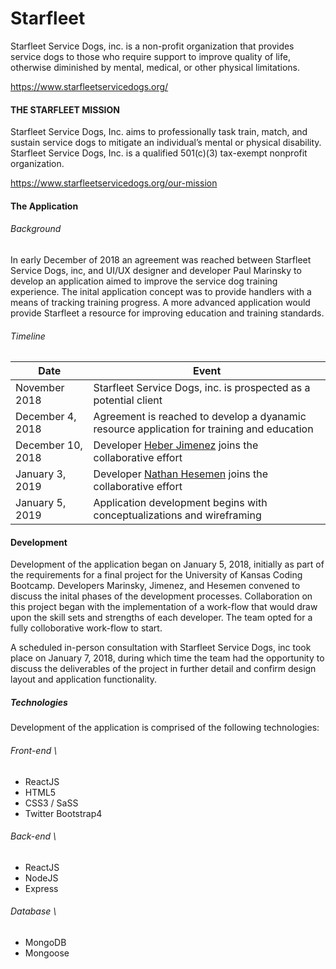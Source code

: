 # Starfleet

Starfleet Service Dogs, inc. is a non-profit organization that provides service dogs to those who require support to improve quality of life, otherwise diminished by mental, medical, or other physical limitations. 

https://www.starfleetservicedogs.org/

#### THE STARFLEET MISSION
Starfleet Service Dogs, Inc. aims to professionally task train, match, and sustain service dogs to mitigate an individual’s mental or physical disability. Starfleet Service Dogs, Inc. is a qualified  501(c)(3) tax-exempt nonprofit organization.   

https://www.starfleetservicedogs.org/our-mission 

#### The Application 
###### Background
In early December of 2018 an agreement was reached between Starfleet Service Dogs, inc, and UI/UX designer and developer Paul Marinsky to develop an application aimed to improve the service dog training experience. The inital application concept was to provide handlers with a means of tracking training progress. A more advanced application would provide Starfleet a resource for improving education and training standards. 

###### Timeline
| Date | Event |
| --------------------------------------------- | ---------------------------------------------------------------- |
| November 2018 | Starfleet Service Dogs, inc. is prospected as a potential client 
| December 4, 2018 | Agreement is reached to develop a dyanamic resource application for training and education |
| December 10, 2018 | Developer [Heber Jimenez](https://github.com/HeberJ) joins the collaborative effort |
| January 3, 2019 | Developer [Nathan Hesemen](https://github.com/nhesemen) joins the collaborative effort |
| January 5, 2019 | Application development begins with conceptualizations and wireframing |


#### Development 
Development of the application began on January 5, 2018, initially as part of the requirements for a final project for the University of Kansas Coding Bootcamp. Developers Marinsky, Jimenez, and Hesemen convened to discuss the inital phases of the development processes. Collaboration on this project began with the implementation of a work-flow that would draw upon the skill sets and strengths of each developer. The team opted for a fully colloborative work-flow to start. 

A scheduled in-person consultation with Starfleet Service Dogs, inc took place on January 7, 2018, during which time the team had the opportunity to discuss the deliverables of the project in further detail and confirm design layout and application functionality. 

##### Technologies 
Development of the application is comprised of the following technologies:
###### Front-end \
- ReactJS
- HTML5
- CSS3 / SaSS
- Twitter Bootstrap4
###### Back-end \
- ReactJS
- NodeJS
- Express
###### Database \
- MongoDB
- Mongoose




